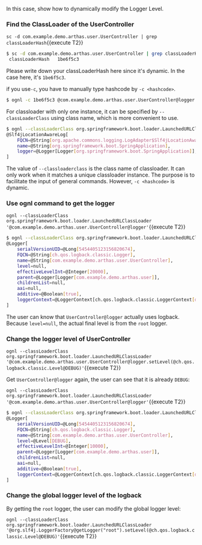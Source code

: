 In this case, show how to dynamically modify the Logger Level.

### Find the ClassLoader of the UserController

`sc -d com.example.demo.arthas.user.UserController | grep classLoaderHash`{{execute T2}}

```bash
$ sc -d com.example.demo.arthas.user.UserController | grep classLoaderHash
 classLoaderHash   1be6f5c3
```

Please write down your classLoaderHash here since it's dynamic. In the case here, it's `1be6f5c3`.

if you use`-c`, you have to manually type hashcode by `-c <hashcode>`.

```bash
$ ognl -c 1be6f5c3 @com.example.demo.arthas.user.UserController@logger
```

For classloader with only one instance, it can be specified by `--classLoaderClass` using class name, which is more convenient to use.

```bash
$ ognl --classLoaderClass org.springframework.boot.loader.LaunchedURLClassLoader  @org.springframework.boot.SpringApplication@logger
@Slf4jLocationAwareLog[
    FQCN=@String[org.apache.commons.logging.LogAdapter$Slf4jLocationAwareLog],
    name=@String[org.springframework.boot.SpringApplication],
    logger=@Logger[Logger[org.springframework.boot.SpringApplication]],
]
```

The value of `--classloaderclass` is the class name of classloader. It can only work when it matches a unique classloader instance. The purpose is to facilitate the input of general commands. However, `-c <hashcode>` is dynamic.

### Use ognl command to get the logger

`ognl --classLoaderClass org.springframework.boot.loader.LaunchedURLClassLoader '@com.example.demo.arthas.user.UserController@logger'`{{execute T2}}

```bash
$ ognl --classLoaderClass org.springframework.boot.loader.LaunchedURLClassLoader '@com.example.demo.arthas.user.UserController@logger'
@Logger[
    serialVersionUID=@Long[5454405123156820674],
    FQCN=@String[ch.qos.logback.classic.Logger],
    name=@String[com.example.demo.arthas.user.UserController],
    level=null,
    effectiveLevelInt=@Integer[20000],
    parent=@Logger[Logger[com.example.demo.arthas.user]],
    childrenList=null,
    aai=null,
    additive=@Boolean[true],
    loggerContext=@LoggerContext[ch.qos.logback.classic.LoggerContext[default]],
]
```

The user can know that `UserController@logger` actually uses logback. Because `level=null`, the actual final level is from the `root` logger.

### Change the logger level of UserController

`ognl --classLoaderClass org.springframework.boot.loader.LaunchedURLClassLoader '@com.example.demo.arthas.user.UserController@logger.setLevel(@ch.qos.logback.classic.Level@DEBUG)'`{{execute T2}}

Get `UserController@logger` again, the user can see that it is already `DEBUG`:

`ognl --classLoaderClass org.springframework.boot.loader.LaunchedURLClassLoader '@com.example.demo.arthas.user.UserController@logger'`{{execute T2}}

```bash
$ ognl --classLoaderClass org.springframework.boot.loader.LaunchedURLClassLoader '@com.example.demo.arthas.user.UserController@logger'
@Logger[
    serialVersionUID=@Long[5454405123156820674],
    FQCN=@String[ch.qos.logback.classic.Logger],
    name=@String[com.example.demo.arthas.user.UserController],
    level=@Level[DEBUG],
    effectiveLevelInt=@Integer[10000],
    parent=@Logger[Logger[com.example.demo.arthas.user]],
    childrenList=null,
    aai=null,
    additive=@Boolean[true],
    loggerContext=@LoggerContext[ch.qos.logback.classic.LoggerContext[default]],
]
```

### Change the global logger level of the logback

By getting the `root` logger, the user can modify the global logger level:

`ognl --classLoaderClass org.springframework.boot.loader.LaunchedURLClassLoader '@org.slf4j.LoggerFactory@getLogger("root").setLevel(@ch.qos.logback.classic.Level@DEBUG)'`{{execute T2}}
